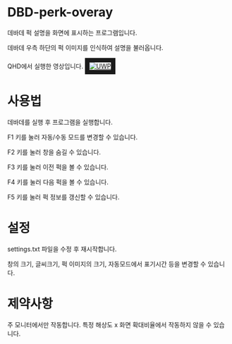 # DBD-perk-overay
데바데 퍽 설명을 화면에 표시하는 프로그램입니다.

데바데 우측 하단의 퍽 이미지를 인식하여 설명을 불러옵니다.

QHD에서 실행한 영상입니다.
<a href="https://youtu.be/LkT2xsgpXQs" target="_blank"><img src="https://user-images.githubusercontent.com/21076531/93013851-00545a00-f5e7-11ea-9efc-abc580f88ca6.png" alt="UWP"  border="10" /></a>


# 사용법
데바데를 실행 후 프로그램을 실행합니다.

F1 키를 눌러 자동/수동 모드를 변경할 수 있습니다.

F2 키를 눌러 창을 숨길 수 있습니다.

F3 키를 눌러 이전 퍽을 볼 수 있습니다.

F4 키를 눌러 다음 퍽을 볼 수 있습니다.

F5 키를 눌러 퍽 정보를 갱신할 수 있습니다.


# 설정
settings.txt 파일을 수정 후 재시작합니다.

창의 크기, 글씨크기, 퍽 이미지의 크기, 자동모드에서 표기시간 등을 변경할 수 있습니다.

# 제약사항
주 모니터에서만 작동합니다. 특정 해상도 x 화면 확대비율에서 작동하지 않을 수 있습니다.
